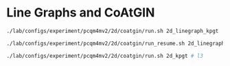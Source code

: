 # Line Graphs and CoAtGIN

```bash
./lab/configs/experiment/pcqm4mv2/2d/coatgin/run.sh 2d_linegraph_kpgt  # l4
```

```bash
./lab/configs/experiment/pcqm4mv2/2d/coatgin/run_resume.sh 2d_linegraph lp3ct1dl # l5
```


```bash
./lab/configs/experiment/pcqm4mv2/2d/coatgin/run.sh 2d_kpgt # l3
```